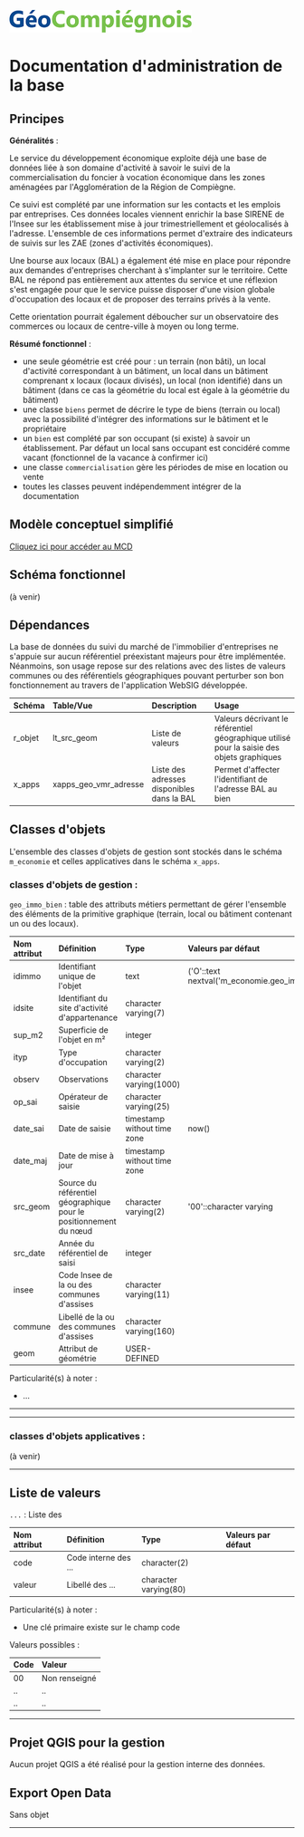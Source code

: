 ![picto](/img/geocompiegnois20.png)

# Documentation d'administration de la base #

## Principes
 
 **Généralités** :
 
Le service du développement économique exploite déjà une base de données liée à son domaine d'activité à savoir le suivi de la commercialisation du foncier à vocation économique dans les zones aménagées par l'Agglomération de la Région de Compiègne. 

Ce suivi est complété par une information sur les contacts et les emplois par entreprises. Ces données locales viennent enrichir la base SIRENE de l'Insee sur les établissement mise à jour trimestriellement et géolocalisés à l'adresse. L'ensemble de ces informations permet d'extraire des indicateurs de suivis sur les ZAE (zones d'activités économiques).

Une bourse aux locaux (BAL) a également été mise en place pour répondre aux demandes d'entreprises cherchant à s'implanter sur le territoire. Cette BAL ne répond pas entièrement aux attentes du service et une réflexion s'est engagée pour que le service puisse disposer d'une vision globale d'occupation des locaux et de proposer des terrains privés à la vente. 

Cette orientation pourrait également déboucher sur un observatoire des commerces ou locaux de centre-ville à moyen ou long terme.
 
 **Résumé fonctionnel** :
 
 * une seule géométrie est créé pour : un terrain (non bâti), un local d'activité correspondant à un bâtiment, un local dans un bâtiment comprenant x locaux (locaux divisés), un local (non identifié) dans un bâtiment (dans ce cas la géométrie du local est égale à la géométrie du bâtiment)
 * une classe `biens` permet de décrire le type de biens (terrain ou local) avec la possibilité d'intégrer des informations sur le bâtiment et le propriétaire
 * un `bien` est complété par son occupant (si existe) à savoir un établissement. Par défaut un local sans occupant est concidéré comme vacant (fonctionnel de la vacance à confirmer ici)
 * une classe `commercialisation` gère les périodes de mise en location ou vente
 * toutes les classes peuvent indépendemment intégrer de la documentation

## Modèle conceptuel simplifié

[Cliquez ici pour accéder au MCD](https://dbdiagram.io/d/5e9552f139d18f5553fd8d0c)

## Schéma fonctionnel

(à venir)

## Dépendances

La base de données du suivi du marché de l'immobilier d'entreprises ne s'appuie sur aucun référentiel préexistant majeurs pour être implémentée. Néanmoins, son usage repose sur des relations avec des listes de valeurs communes ou des référentiels géographiques pouvant perturber son bon fonctionnement au travers de l'application WebSIG développée.

|Schéma | Table/Vue | Description | Usage |
|:---|:---|:---|:---|
|r_objet| lt_src_geom | Liste de valeurs | Valeurs décrivant le référentiel géographique utilisé pour la saisie des objets graphiques|
|x_apps| xapps_geo_vmr_adresse | Liste des adresses disponibles dans la BAL |Permet d'affecter l'identifiant de l'adresse BAL au bien|


## Classes d'objets

L'ensemble des classes d'objets de gestion sont stockés dans le schéma `m_economie` et celles applicatives dans le schéma 
`x_apps`.

 ### classes d'objets de gestion :
  
   `geo_immo_bien` : table des attributs métiers permettant de gérer l'ensemble des éléments de la primitive graphique (terrain, local ou bâtiment contenant un ou des locaux).
   
|Nom attribut | Définition | Type | Valeurs par défaut |
|:---|:---|:---|:---|
|idimmo|Identifiant unique de l'objet|text|('O'::text nextval('m_economie.geo_immo_bien_seq'::regclass))|
|idsite|Identifiant du site d'activité d'appartenance|character varying(7)| |
|sup_m2|Superficie de l'objet en m²|integer| |
|ityp|Type d'occupation|character varying(2)| |
|observ|Observations|character varying(1000)| |
|op_sai|Opérateur de saisie|character varying(25)| |
|date_sai|Date de saisie|timestamp without time zone|now()|
|date_maj|Date de mise à jour|timestamp without time zone| |
|src_geom|Source du référentiel géographique pour le positionnement du nœud|character varying(2)|'00'::character varying|
|src_date|Année du référentiel de saisi|integer| |
|insee|Code Insee de la ou des communes d'assises|character varying(11)| |
|commune|Libellé de la ou des communes d'assises|character varying(160)| |
|geom|Attribut de géométrie|USER-DEFINED| |


Particularité(s) à noter :
* ...

---

---

### classes d'objets applicatives :

(à venir)

---

## Liste de valeurs

`...` : Liste des 

|Nom attribut | Définition | Type  | Valeurs par défaut |
|:---|:---|:---|:---|    
|code|Code interne des ... |character(2)| |
|valeur|Libellé des ... |character varying(80)| |

Particularité(s) à noter :
* Une clé primaire existe sur le champ code 

Valeurs possibles :

|Code|Valeur|
|:---|:---|
|00|Non renseigné|
|..|..|
|..|..|

---


## Projet QGIS pour la gestion

Aucun projet QGIS a été réalisé pour la gestion interne des données.


## Export Open Data

Sans objet

---





